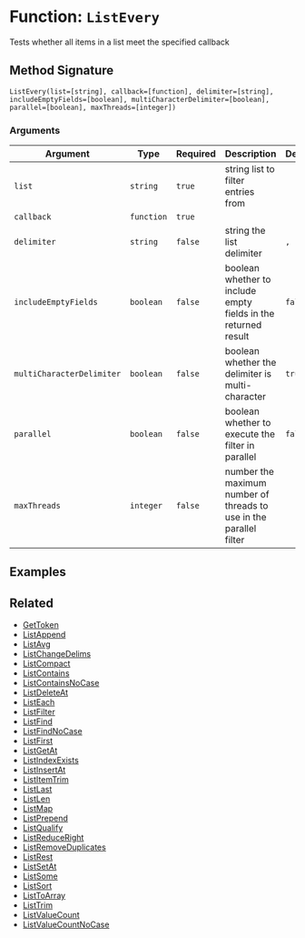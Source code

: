 [comment]: # (Note: This documentation is generated dynamically in the build process.  To modify the contents, change the javadoc on the _invoke method of the BIF class)

# Function: `ListEvery`

Tests whether all items in a list meet the specified callback

## Method Signature

```
ListEvery(list=[string], callback=[function], delimiter=[string], includeEmptyFields=[boolean], multiCharacterDelimiter=[boolean], parallel=[boolean], maxThreads=[integer])
```

### Arguments


| Argument | Type | Required | Description | Default |
|----------|------|----------|-------------|---------|
| `list` | `string` | `true` | string list to filter entries from |  |
| `callback` | `function` | `true` |  |  |
| `delimiter` | `string` | `false` | string the list delimiter | `,` |
| `includeEmptyFields` | `boolean` | `false` | boolean whether to include empty fields in the returned result | `false` |
| `multiCharacterDelimiter` | `boolean` | `false` | boolean whether the delimiter is multi-character | `true` |
| `parallel` | `boolean` | `false` | boolean whether to execute the filter in parallel | `false` |
| `maxThreads` | `integer` | `false` | number the maximum number of threads to use in the parallel filter |  |

## Examples



## Related

  * [GetToken](./GetToken.md)
  * [ListAppend](./ListAppend.md)
  * [ListAvg](./ListAvg.md)
  * [ListChangeDelims](./ListChangeDelims.md)
  * [ListCompact](./ListCompact.md)
  * [ListContains](./ListContains.md)
  * [ListContainsNoCase](./ListContainsNoCase.md)
  * [ListDeleteAt](./ListDeleteAt.md)
  * [ListEach](./ListEach.md)
  * [ListFilter](./ListFilter.md)
  * [ListFind](./ListFind.md)
  * [ListFindNoCase](./ListFindNoCase.md)
  * [ListFirst](./ListFirst.md)
  * [ListGetAt](./ListGetAt.md)
  * [ListIndexExists](./ListIndexExists.md)
  * [ListInsertAt](./ListInsertAt.md)
  * [ListItemTrim](./ListItemTrim.md)
  * [ListLast](./ListLast.md)
  * [ListLen](./ListLen.md)
  * [ListMap](./ListMap.md)
  * [ListPrepend](./ListPrepend.md)
  * [ListQualify](./ListQualify.md)
  * [ListReduceRight](./ListReduceRight.md)
  * [ListRemoveDuplicates](./ListRemoveDuplicates.md)
  * [ListRest](./ListRest.md)
  * [ListSetAt](./ListSetAt.md)
  * [ListSome](./ListSome.md)
  * [ListSort](./ListSort.md)
  * [ListToArray](./ListToArray.md)
  * [ListTrim](./ListTrim.md)
  * [ListValueCount](./ListValueCount.md)
  * [ListValueCountNoCase](./ListValueCountNoCase.md)
